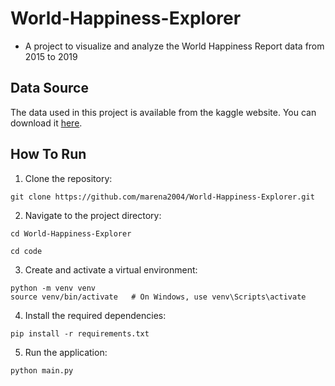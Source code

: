 # World-Happiness-Explorer
- A project to visualize and analyze the World Happiness Report data from 2015 to 2019
  
## Data Source

The data used in this project is available from the kaggle website. You can download it [here](https://www.kaggle.com/datasets/unsdsn/world-happiness/data).

## How To Run

1. Clone the repository:
```
git clone https://github.com/marena2004/World-Happiness-Explorer.git
```
2. Navigate to the project directory:
```
cd World-Happiness-Explorer
```
```
cd code
```
3. Create and activate a virtual environment:
```
python -m venv venv
source venv/bin/activate   # On Windows, use venv\Scripts\activate
```
4. Install the required dependencies:
```
pip install -r requirements.txt
```
5. Run the application:
```
python main.py
```
